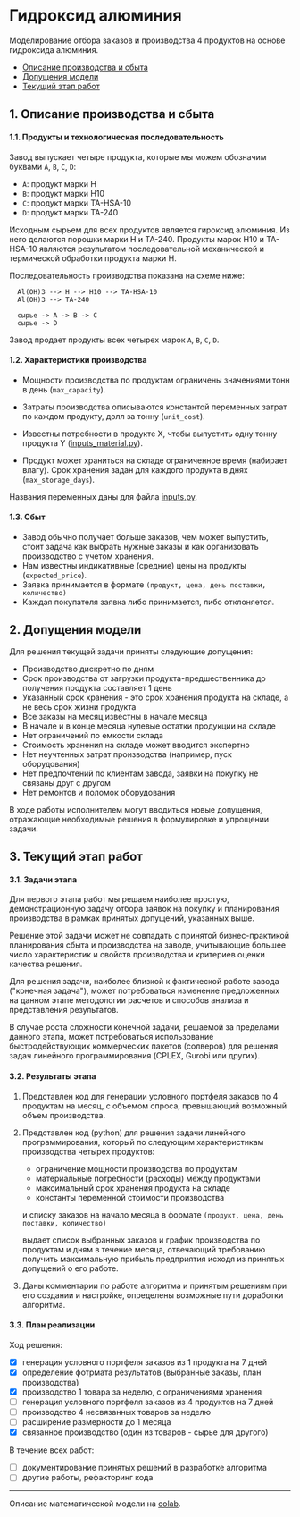 Гидроксид алюминия
==================

Моделирование отбора заказов и производства 4 продуктов на основе
гидроксида алюминия.    

-   [Описание производства и сбыта](#tech)
-   [Допущения модели](#assumptions)
-   [Текущий этап работ](#leg)

<a id="tech"></a>

## 1. Описание производства и сбыта


#### 1.1. Продукты и технологическая последовательность

Завод выпускает четыре продукта, которые мы можем обозначим буквами `A`,
`B`, `C`, `D`:

-   `A`: продукт марки H
-   `B`: продукт марки H10
-   `C`: продукт марки TA-HSA-10
-   `D`: продукт марки TA-240

Исходным сырьем для всех продуктов является гироксид алюминия. Из него
делаются порошки марки H и TA-240. Продукты марок H10 и TA-HSA-10
являются результатом последовательной механической и термической
обработки продукта марки H.

Последовательность производства показана на схеме ниже:

      Al(OH)3 --> H --> H10 --> TA-HSA-10
      Al(OH)3 --> TA-240

      сырье -> A -> B -> C
      сырье -> D

Завод продает продукты всех четырех марок `A`, `B`, `C`, `D`.

#### 1.2. Характеристики производства

-   Мощности производства по продуктам ограничены значениями тонн в день
    (`max_capacity`).

-   Затраты производства описываются константой переменных затрат по
    каждом продукту, долл за тонну (`unit_cost`).

-   Известны потребности в продукте X, чтобы выпустить одну тонну
    продукта Y ([inputs_material.py](inputs_material.py)).

-   Продукт может храниться на складе ограниченное время (набирает
    влагу). Срок хранения задан для каждого продукта в днях
    (`max_storage_days`).

Названия переменных даны для файла [inputs.py](inputs.py).

#### 1.3. Сбыт

-   Завод обычно получает больше заказов, чем может выпустить, стоит
    задача как выбрать нужные заказы и как организовать производство с
    учетом хранения.
-   Нам известны индикативные (средние) цены на продукты
    (`expected_price`).
-   Заявка принимается в формате
    `(продукт, цена, день поставки, количество)`
-   Каждая покупателя заявка либо принимается, либо отклоняется.

<a id="assumptions"></a>

## 2. Допущения модели

Для решения текущей задачи приняты следующие допущения:

-   Производство дискретно по дням
-   Cрок производства от загрузки продукта-предшественника до получения
    продукта составляет 1 день
-   Указанный срок хранения - это срок хранения продукта на складе, а не
    весь срок жизни продукта
-   Все заказы на месяц известны в начале месяца
-   В начале и в конце месяца нулевые остатки продукции на складе
-   Нет ограничений по емкости склада
-   Стоимость хранения на складе может вводится экспертно
-   Нет неучтенных затрат производства (например, пуск оборудования)
-   Нет предпочтений по клиентам завода, заявки на покупку не связаны
    друг с другом
-   Нет ремонтов и поломок оборудования

В ходе работы исполнителем могут вводиться новые допущения, отражающие
необходимые решения в формулировке и упрощении задачи.

<a id="leg"></a>

## 3. Текущий этап работ

#### 3.1. Задачи этапа

Для первого этапа работ мы решаем наиболее простую, демонстрационную
задачу отбора заявок на покупку и планирования производства в рамках
принятых допущений, указанных выше.

Решение этой задачи может не совпадать с принятой бизнес-практикой
планирования сбыта и производства на заводе, учитывающие большее число
характеристик и свойств производства и критериев оценки качества
решения.

Для решения задачи, наиболее близкой к фактической работе завода
("конечная задача"), может потребоваться изменение предложенных на
данном этапе методологии расчетов и способов анализа и представления
результатов.

В случае роста сложности конечной задачи, решаемой за пределами данного
этапа, может потребоваться использование быстродействующих коммерческих
пакетов (солверов) для решения задач линейного программирования (CPLEX,
Gurobi или других).

#### 3.2. Результаты этапа

1.  Представлен код для генерации условного портфеля заказов по 4
    продуктам на месяц, с объемом спроса, превышающий возможный объем
    производства.

2.  Представлен код (python) для решения задачи линейного
    программирования, который по следующим характеристикам производства
    четырех продуктов:

    -   ограничение мощности производства по продуктам
    -   материальные потребности (расходы) между продуктами
    -   максимальный срок хранения продукта на складе
    -   константы переменной стоимости производства

    и списку заказов на начало месяца в формате `(продукт, цена, день поставки, количество)`

    выдает список выбранных заказов и график производства по продуктам и
    дням в течение месяца, отвечающий требованию получить максимальную
    прибыль предприятия исходя из принятых допущений о его работе.

3.  Даны комментарии по работе алгоритма и принятым решениям при его
    создании и настройке, определены возможные пути доработки алгоритма.


#### 3.3. План реализации

Ход решения:

-   [x] генерация условного портфеля заказов из 1 продукта на 7 дней
-   [x] определение фотрмата результатов (выбранные заказы, план
    производства)
-   [x] производство 1 товара за неделю, с ограничениями хранения
-   [ ] генерация условного портфеля заказов из 4 продуктов на 7 дней
-   [ ] производство 4 несвязанных товаров за неделю
-   [ ] расширение размерности до 1 месяца
-   [x] связанное производство (один из товаров - сырье для другого)

В течение всех работ:

-   [ ] документирование принятых решений в разработке алгоритма
-   [ ] другие работы, рефакторинг кода

---

Описание математической модели на [colab](https://colab.research.google.com/drive/1Wf39KC496IZcLDSNRpAEu1w-NfzeMSHu?usp=sharing).
